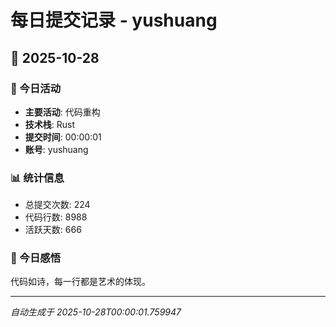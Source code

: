 # 每日提交记录 - yushuang

## 📅 2025-10-28

### 🎯 今日活动
- **主要活动**: 代码重构
- **技术栈**: Rust
- **提交时间**: 00:00:01
- **账号**: yushuang

### 📊 统计信息
- 总提交次数: 224
- 代码行数: 8988
- 活跃天数: 666

### 💭 今日感悟
代码如诗，每一行都是艺术的体现。

---
*自动生成于 2025-10-28T00:00:01.759947*
